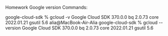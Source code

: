 Homework
Google version
Commands:

google-cloud-sdk % gcloud -v
Google Cloud SDK 370.0.0
bq 2.0.73
core 2022.01.21
gsutil 5.6
alia@MacBook-Air-Alia google-cloud-sdk % gcloud --version
Google Cloud SDK 370.0.0
bq 2.0.73
core 2022.01.21
gsutil 5.6
